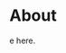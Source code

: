 <!--
.. title: About
.. slug: about
.. date: 2025-08-21 19:04:10 UTC+02:00
.. tags: 
.. category: 
.. link: 
.. description: 
.. type: text
-->
# About

e here.
